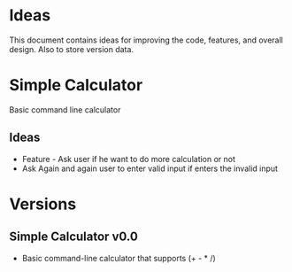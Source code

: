 # Ideas
This document contains ideas for improving the code, features, and overall design. Also to store version data.


# Simple Calculator
Basic command line calculator

## Ideas
+ Feature - Ask user if he want to do more calculation or not
+ Ask Again and again user to enter valid input if enters the invalid input








# Versions

## Simple Calculator v0.0
+ Basic command-line calculator that supports (+ - * /) 